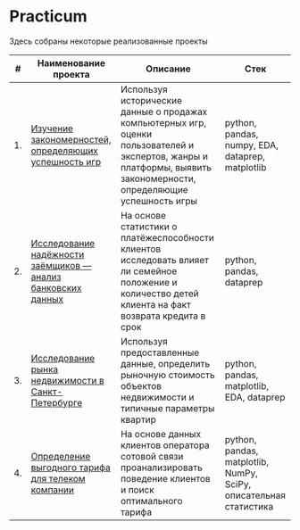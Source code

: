 # Practicum

Здесь собраны некоторые реализованные проекты

| #    | Наименование проекта                | Описание                                                     | Стек                                                         |
| ---- | ------------------------------------------------------------ | ------------------------------------------------------------ | ------------------------------------------------------------ |
| 1.   | [Изучение закономерностей, определяющих успешность игр](https://github.com/Yamomoto63/Practicum/tree/main/games_sales) | Используя исторические данные о продажах компьютерных игр, оценки пользователей и экспертов, жанры и платформы, выявить закономерности, определяющие успешность игры | python, pandas, numpy, EDA, dataprep, matplotlib  |
| 2.   | [Исследование надёжности заёмщиков — анализ банковских данных](https://github.com/Yamomoto63/Practicum/tree/main/loans_prep) | На основе статистики о платёжеспособности клиентов исследовать влияет ли семейное положение и количество детей клиента на факт возврата кредита в срок | python, pandas, dataprep |
| 3.   | [Исследование рынка недвижимости в Санкт-Петербурге](https://github.com/Yamomoto63/Practicum/tree/main/real_estate_eda) |Используя предоставленные данные, определить рыночную стоимость объектов недвижимости и типичные параметры квартир | python, pandas, matplotlib, EDA, dataprep |
| 4.   | [Определение выгодного тарифа для телеком компании](https://github.com/Yamomoto63/Practicum/tree/main/tarif_recomendation_ml_basic) |На основе данных клиентов оператора сотовой связи проанализировать поведение клиентов и поиск оптимального тарифа | python, pandas, matplotlib, NumPy, SciPy, описательная статистика |
